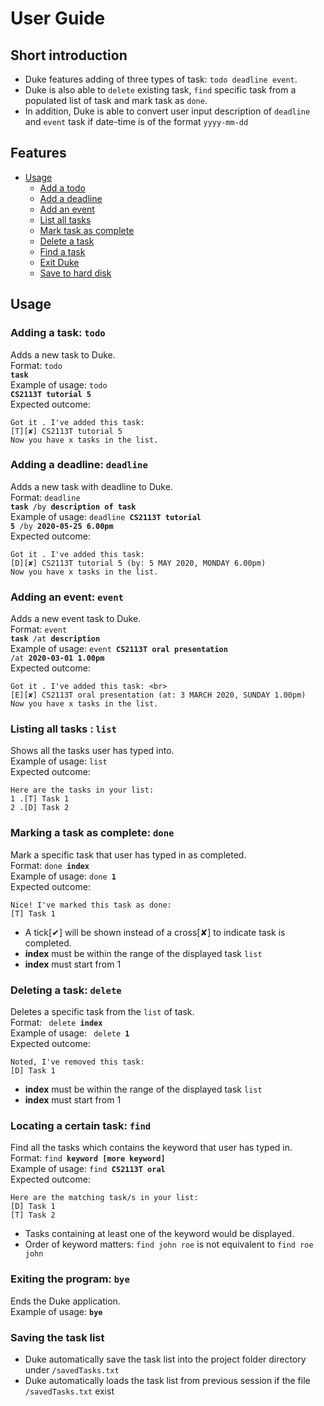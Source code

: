 # User Guide

## Short introduction
* Duke features adding of three types of task: `todo deadline event`. <br>
* Duke is also able to `delete` existing task, `find` specific task from a populated list of task and mark task as `done`. <br>
* In addition, Duke is able to convert user input description of `deadline` and `event` task if date-time is of the format `yyyy-mm-dd`

## Features
- [Usage](#usage)
	- [Add a todo](#adding-a-task-todo)
	- [Add a deadline](#adding-a-deadline-deadline)
	- [Add an event](#adding-an-event-event)
	- [List all tasks](#listing-all-tasks--list)
	- [Mark task as complete](#marking-a-task-as-complete-done)
	- [Delete a task](#deleting-a-task-delete)
	- [Find a task](#locating-a-certain-task-find)
	- [Exit Duke](#exiting-the-program-bye)
	- [Save to hard disk](#saving-the-task-list)
	
## Usage

### Adding a task: <code>todo</code>
Adds a new task to Duke. <br>
Format: <code>todo <strong>task</strong> </code> <br>
Example of usage: <code>todo <strong>CS2113T tutorial 5</strong></code> <br>
Expected outcome: 
```
Got it . I've added this task:
[T][✘] CS2113T tutorial 5 
Now you have x tasks in the list.
```
### Adding a deadline: <code>deadline</code>
Adds a new task with deadline to Duke. <br>
Format: <code>deadline <strong>task</strong> /by <strong>description of task</strong></code> <br>
Example of usage: <code>deadline <strong>CS2113T tutorial 5</strong> /by <strong>2020-05-25 6.00pm</strong></code> <br>
Expected outcome: 
```
Got it . I've added this task:
[D][✘] CS2113T tutorial 5 (by: 5 MAY 2020, MONDAY 6.00pm) 
Now you have x tasks in the list.
```
### Adding an event: <code>event</code>
Adds a new event task to Duke.<br>
Format: <code>event <strong>task</strong> /at <strong>description</strong></code> <br>
Example of usage: <code>event <strong>CS2113T oral presentation</strong> /at <strong>2020-03-01 1.00pm</strong></code> <br>
Expected outcome:
```
Got it . I've added this task: <br>
[E][✘] CS2113T oral presentation (at: 3 MARCH 2020, SUNDAY 1.00pm)
Now you have x tasks in the list.
```
### Listing all tasks : <code>list</code>
Shows all the tasks user has typed into. <br>
Example of usage: <code>list</code> <br>
Expected outcome:
```
Here are the tasks in your list:
1 .[T] Task 1
2 .[D] Task 2
```
### Marking a task as complete: <code>done</code>
Mark a specific task that user has typed in as completed. <br>
Format: <code>done <strong>index</strong></code> <br>
Example of usage: <code>done <strong>1</strong></code> <br>
Expected outcome:
```
Nice! I've marked this task as done:
[T] Task 1
```
* A tick[✔] will be shown instead of a cross[✘] to indicate task is completed.
* <strong>index</strong> must be within the range of the displayed task <code>list</code> 
* <strong>index</strong> must start from 1 

### Deleting a task: <code>delete</code>
Deletes a specific task from the <code>list</code> of task. <br>
Format: <code> delete <strong>index</strong></code> <br>
Example of usage: <code> delete <strong>1</strong> </code> <br>
Expected outcome:
```
Noted, I've removed this task: 
[D] Task 1
```
* <strong>index</strong> must be within the range of the displayed task <code>list</code>
* <strong>index</strong> must start from 1

### Locating a certain task: <code>find</code>
Find all the tasks which contains the keyword that user has typed in. <br>
Format: <code>find <strong>keyword [more keyword]</strong></code> <br>
Example of usage: <code>find <strong>CS2113T oral</strong></code> <br>
Expected outcome:
```
Here are the matching task/s in your list:
[D] Task 1
[T] Task 2
```
* Tasks containing at least one of the keyword would be displayed.
* Order of keyword matters: <code>find john roe</code> is not equivalent to <code>find roe john</code>

### Exiting the program: <code>bye</code>
Ends the Duke application.<br>
Example of usage: <code><strong>bye</strong></code> <br>

### Saving the task list
* Duke automatically save the task list into the project folder directory under <code>/savedTasks.txt</code> <br>
* Duke automatically loads the task list from previous session if the file <code>/savedTasks.txt</code> exist

